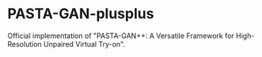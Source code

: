 # PASTA-GAN-plusplus

Official implementation of "PASTA-GAN++: A Versatile Framework for High-Resolution Unpaired Virtual Try-on".
